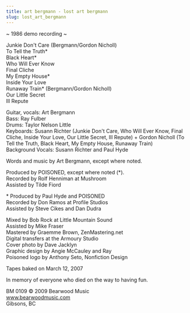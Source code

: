 ```yaml
---
title: art bergmann - lost art bergmann
slug: lost_art_bergmann
---
```

~ 1986 demo recording ~  
  
Junkie Don't Care (Bergmann/Gordon Nicholl)  
To Tell the Truth\*  
Black Heart\*  
Who Will Ever Know  
Final Cliche  
My Empty House\*  
Inside Your Love  
Runaway Train\* (Bergmann/Gordon Nicholl)  
Our Little Secret  
Ill Repute  
  
Guitar, vocals: Art Bergmann  
Bass: Ray Fulber  
Drums: Taylor Nelson Little  
Keyboards: Susann Richter (Junkie Don't Care, Who Will Ever Know, Final Cliche, Inside Your Love, Our Little Secret, Ill Repute) +&nbsp;Gordon Nicholl (To Tell the Truth, Black Heart, My Empty House, Runaway Train)  
Background Vocals: Susann Richter and Paul Hyde  
  
Words and music by Art Bergmann, except where noted.  
  
Produced by POISONED, except where noted (\*).  
Recorded by Rolf Henniman at Mushroom  
Assisted by Tilde Fiord  
  
\* Produced by Paul Hyde and POISONED  
Recorded by Don Ramos at Profile Studios  
Assisted by&nbsp;Steve Cikes and Dan Dudra  
  
Mixed by Bob Rock at Little Mountain Sound  
Assisted by Mike Fraser  
Mastered by Graemme Brown, ZenMastering.net  
Digital transfers at the Armoury Studio  
Cover photo by Dave Jacklyn  
Graphic design by Angie McCauley and Ray  
Poisoned logo by Anthony Seto, Nonfiction Design  
  
Tapes baked on March 12, 2007  
  
In memory of everyone who died on the way to having fun.  
  
BM 0109 &copy; 2009 Bearwood Music  
www.bearwoodmusic.com  
Gibsons, BC  
